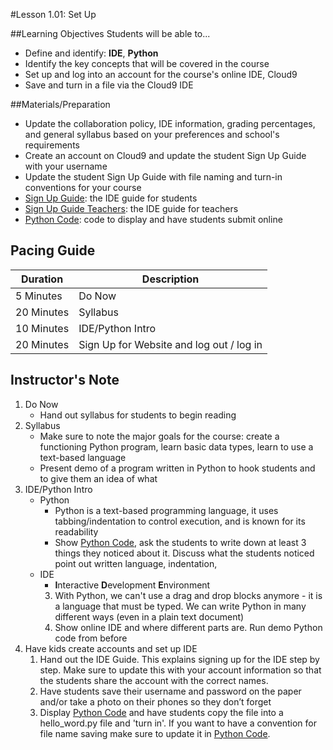 #Lesson 1.01: Set Up

##Learning Objectives
Students will be able to...

* Define and identify: **IDE**, **Python**
* Identify the key concepts that will be covered in the course
* Set up and log into an account for the course's online IDE, Cloud9
* Save and turn in a file via the Cloud9 IDE

##Materials/Preparation
* Update the collaboration policy, IDE information, grading percentages, and general syllabus based on your preferences and school's requirements
* Create an account on Cloud9 and update the student Sign Up Guide with your username
* Update the student Sign Up Guide with file naming and turn-in conventions for your course
* [Sign Up Guide]: the IDE guide for students
* [Sign Up Guide Teachers]: the IDE guide for teachers
* [Python Code]: code to display and have students submit online

## Pacing Guide
| **Duration**   | **Description** |
| ---------- | ----------- |
| 5 Minutes  | Do Now      |
| 20 Minutes | Syllabus    |
| 10 Minutes | IDE/Python Intro |
| 20 Minutes | Sign Up for Website and log out / log in |

## Instructor's Note

1. Do Now
    * Hand out syllabus for students to begin reading
2. Syllabus
	* Make sure to note the major goals for the course: create a functioning Python program, learn basic data types, learn to use a text-based language
	* Present demo of a program written in Python to hook students and to give them an idea of what 
3. IDE/Python Intro
	* Python
		* Python is a text-based programming language, it uses tabbing/indentation to control execution, and is known for its readability 
		* Show [Python Code], ask the students to write down at least 3 things they noticed about it. Discuss what the students noticed point out written language, indentation, 
	* IDE
		* **I**nteractive **D**evelopment **E**nvironment
		3. With Python, we can't use a drag and drop blocks anymore - it is a language that must be typed. We can write Python in many different ways (even in a plain text document)
		3. Show online IDE and where different parts are. Run demo Python code from before
4. Have kids create accounts and set up IDE
	1. Hand out the IDE Guide. This explains signing up for the IDE step by step. Make sure to update this with your account information so that the students share the account with the correct names. 
	2. Have students save their username and password on the paper and/or take a photo on their phones so they don’t forget
	3. Display [Python Code] and have students copy the file into a hello_word.py file and 'turn in'. If you want to have a convention for file name saving make sure to update it in [Python Code]. 



[Python Code]: https://teals-introcs.gitbooks.io/2nd-semester-introduction-to-computer-science-pri/content/units/1_unit/01_lesson/hello_world.html
[Sign Up Guide]: https://teals-introcs.gitbooks.io/2nd-semester-introduction-to-computer-science-pri/content/units/1_unit/01_lesson/Python_online_editor_sign_up.html
[Sign Up Guide Teachers]: https://teals-introcs.gitbooks.io/2nd-semester-introduction-to-computer-science-pri/content/units/1_unit/01_lesson/Python_online_editor_sign_up_teachers.html